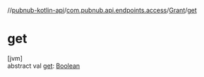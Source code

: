 //[pubnub-kotlin-api](../../../index.md)/[com.pubnub.api.endpoints.access](../index.md)/[Grant](index.md)/[get](get.md)

# get

[jvm]\
abstract val [get](get.md): [Boolean](https://kotlinlang.org/api/core/kotlin-stdlib/kotlin/-boolean/index.html)
